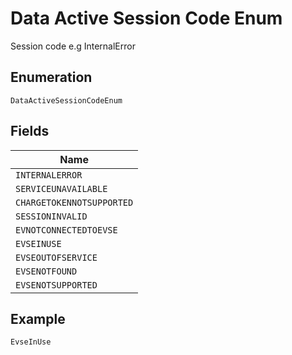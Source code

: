 
# Data Active Session Code Enum

Session code e.g InternalError

## Enumeration

`DataActiveSessionCodeEnum`

## Fields

| Name |
|  --- |
| `INTERNALERROR` |
| `SERVICEUNAVAILABLE` |
| `CHARGETOKENNOTSUPPORTED` |
| `SESSIONINVALID` |
| `EVNOTCONNECTEDTOEVSE` |
| `EVSEINUSE` |
| `EVSEOUTOFSERVICE` |
| `EVSENOTFOUND` |
| `EVSENOTSUPPORTED` |

## Example

```
EvseInUse
```

